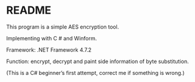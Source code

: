 # README

This program is a simple AES encryption tool.

Implementing with C # and Winform.

Framework: .NET Framework 4.7.2

Function: encrypt, decrypt and paint side information of byte substitution.

(This is a C# beginner’s first attempt, correct me if something is wrong.)